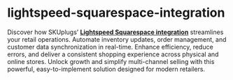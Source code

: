 # lightspeed-squarespace-integration
Discover how SKUplugs’ [**Lightspeed Squarespace integration**](https://skuplugs.com/lightspeed-squarespace-integration/) streamlines your retail operations. Automate inventory updates, order management, and customer data synchronization in real-time. Enhance efficiency, reduce errors, and deliver a consistent shopping experience across physical and online stores. Unlock growth and simplify multi-channel selling with this powerful, easy-to-implement solution designed for modern retailers.
